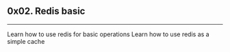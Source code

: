 ## 0x02. Redis basic
---
Learn how to use redis for basic operations
Learn how to use redis as a simple cache



